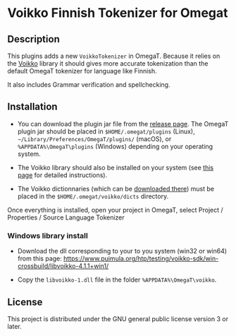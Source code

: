 # Voikko Finnish Tokenizer for Omegat

## Description

This plugins adds a new `VoikkoTokenizer` in OmegaT. Because it relies on the [Voikko](https://voikko.puimula.org/) library it should gives more accurate tokenization than the default OmegaT tokenizer for language like Finnish.

It also includes Grammar verification and spellchecking. 


## Installation

* You can download the plugin jar file from the [release page](../../releases). The OmegaT plugin jar should be placed in `$HOME/.omegat/plugins` (Linux), `~/Library/Preferences/OmegaT/plugins/` (macOS), or `%APPDATA%\OmegaT\plugins` (Windows) depending on your operating system.

* The Voikko library should also be installed on your system (see [this page](https://voikko.puimula.org/java.html) for detailed instructions).

* The Voikko dictionnaries (which can be [downloaded there](https://www.puimula.org/htp/testing/voikko-snapshot-v5/)) must be placed in the `$HOME/.omegat/voikko/dicts` directory.

Once everything is installed, open your project in OmegaT, select  Project / Properties / Source Language Tokenizer

### Windows library install

* Download the dll corresponding to your to you system (win32 or win64) from this page: https://www.puimula.org/htp/testing/voikko-sdk/win-crossbuild/libvoikko-4.1.1+win1/
   
* Copy the `libvoikko-1.dll` file in the folder `%APPDATA%\OmegaT\voikko`.

## License

This project is distributed under the GNU general public license version 3 or later.

